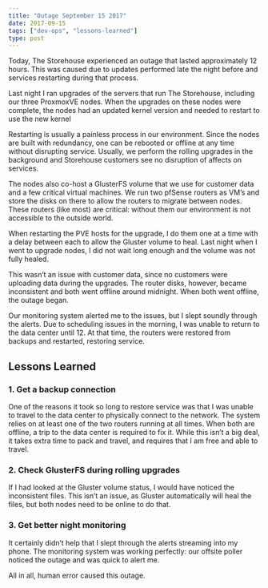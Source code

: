 ```yaml
---
title: "Outage September 15 2017"
date: 2017-09-15
tags: ["dev-ops", "lessons-learned"]
type: post
---
```


Today, The Storehouse experienced an outage that lasted approximately 12 hours.
This was caused due to updates performed late the night before and services
restarting during that process.

Last night I ran upgrades of the servers that run The Storehouse, including our
three ProxmoxVE nodes.  When the upgrades on these nodes were complete, the
nodes had an updated kernel version and needed to restart to use the new kernel

Restarting is usually a painless process in our environment.  Since the nodes
are built with redundancy, one can be rebooted or offline at any time without
disrupting service.  Usually, we perform the rolling upgrades in the background
and Storehouse customers see no disruption of affects on services.

The nodes also co-host a GlusterFS volume that we use for customer data and a
few critical virtual machines.  We run two pfSense routers as VM’s and store the
disks on there to allow the routers to migrate between nodes.  These routers
(like most) are critical: without them our environment is not accessible to the
outside world.

When restarting the PVE hosts for the upgrade, I do them one at a time with a
delay between each to allow the Gluster volume to heal.  Last night when I went
to upgrade nodes, I did not wait long enough and the volume was not fully
healed.

This wasn’t an issue with customer data, since no customers were uploading data
during the upgrades.  The router disks, however, became inconsistent and both
went offline around midnight.  When both went offline, the outage began.

Our monitoring system alerted me to the issues, but I slept soundly through the
alerts.  Due to scheduling issues in the morning, I was unable to return to the
data center until 12.  At that time, the routers were restored from backups and
restarted, restoring service.

## Lessons Learned

### 1. Get a backup connection

One of the reasons it took so long to restore service was that I was unable to
travel to the data center to physically connect to the network.  The system
relies on at least one of the two routers running at all times.  When both are
offline, a trip to the data center is required to fix it.  While this isn’t a
big deal, it takes extra time to pack and travel, and requires that I am free
and able to travel.

### 2. Check GlusterFS during rolling upgrades

If I had looked at the Gluster volume status, I would have noticed the
inconsistent files.  This isn’t an issue, as Gluster automatically will heal the
files, but both nodes need to be online to do that.

### 3. Get better night monitoring

It certainly didn’t help that I slept through the alerts streaming into my
phone.  The monitoring system was working perfectly: our offsite poller noticed
the outage and was quick to alert me.

All in all, human error caused this outage.
